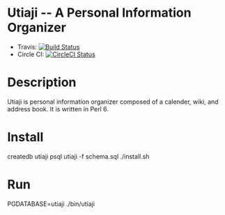 Utiaji -- A Personal Information Organizer
=======
* Travis: [![Build Status](https://travis-ci.org/bduggan/utiaji.svg?branch=master)](https://travis-ci.org/bduggan/utiaji)
* Circle CI: [![CircleCI Status](https://circleci.com/gh/bduggan/utiaji/tree/master.svg?style=svg)](https://circleci.com/gh/bduggan/utiaji/tree/master)

Description
===========
Utiaji is personal information organizer composed of a calender, wiki, and address book.
It is written in Perl 6.

Install
=======
createdb utiaji
psql utiaji -f schema.sql
./install.sh

Run
===
PGDATABASE=utiaji ./bin/utiaji

